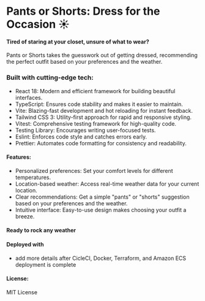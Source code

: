 
# Pants or Shorts: Dress for the Occasion ☀️
#### Tired of staring at your closet, unsure of what to wear?  
Pants or Shorts takes the guesswork out of getting dressed, recommending the perfect outfit based on your preferences and the weather.

### Built with cutting-edge tech:

- React 18: Modern and efficient framework for building beautiful interfaces.
- TypeScript: Ensures code stability and makes it easier to maintain.
- Vite: Blazing-fast development and hot reloading for instant feedback.
- Tailwind CSS 3: Utility-first approach for rapid and responsive styling.
- Vitest: Comprehensive testing framework for high-quality code.
- Testing Library: Encourages writing user-focused tests.
- Eslint: Enforces code style and catches errors early.
- Prettier: Automates code formatting for consistency and readability.
#### Features:

- Personalized preferences: Set your comfort levels for different temperatures. 
- Location-based weather: Access real-time weather data for your current location.
- Clear recommendations: Get a simple "pants" or "shorts" suggestion based on your preferences and the weather.
- Intuitive interface: Easy-to-use design makes choosing your outfit a breeze.

#### Ready to rock any weather

#### Deployed with 
- add more details after CicleCI, Docker, Terraform, and Amazon ECS deployment is complete

#### License:

MIT License


